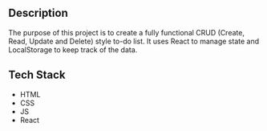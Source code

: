 ## Description 

The purpose of this project is to create a fully functional CRUD (Create, Read, Update and Delete) style to-do list. It uses React to manage state and LocalStorage to keep track of the data.

## Tech Stack
* HTML
* CSS
* JS
* React
